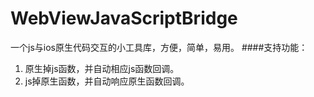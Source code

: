# WebViewJavaScriptBridge
一个js与ios原生代码交互的小工具库，方便，简单，易用。
####支持功能：
1. 原生掉js函数，并自动相应js函数回调。
2. js掉原生函数，并自动响应原生函数回调。
